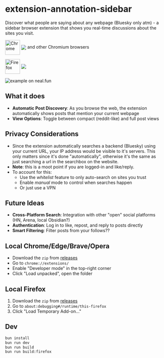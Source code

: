 # extension-annotation-sidebar

Discover what people are saying about any webpage (Bluesky only atm) - a sidebar browser extension that shows you real-time discussions about the sites you visit.

[link-chrome]: https://chromewebstore.google.com/detail/bluesky-sidebar/lbbbgodnfjcndohnhdjkomcckekjpjni 'Version published on Chrome Web Store'
[link-firefox]: https://addons.mozilla.org/en-US/firefox/addon/bluesky-sidebar/ 'Version published on Mozilla Add-ons'

[<img src="https://raw.githubusercontent.com/alrra/browser-logos/90fdf03c/src/chrome/chrome.svg" width="48" alt="Chrome" valign="middle">][link-chrome] [<img valign="middle" src="https://img.shields.io/chrome-web-store/v/lbbbgodnfjcndohnhdjkomcckekjpjni.svg?label=%20">][link-chrome] and other Chromium browsers

[<img src="https://raw.githubusercontent.com/alrra/browser-logos/90fdf03c/src/firefox/firefox.svg" width="48" alt="Firefox" valign="middle">][link-firefox] [<img valign="middle" src="https://img.shields.io/amo/v/bluesky-sidebar.svg?label=%20">][link-firefox] 

![example on neal.fun](https://github.com/user-attachments/assets/afc834a4-1d17-4b1d-843c-2e58f857f247)

## What it does

- **Automatic Post Discovery**: As you browse the web, the extension automatically shows posts that mention your current webpage
- **View Options**: Toggle between compact (reddit-like) and full post views

## Privacy Considerations

- Since the extension automatically searches a backend (Bluesky) using your current URL, your IP address would be visible to it's servers. This only matters since it's done "automatically", otherwise it's the same as just searching a url in the searchbox on the website.
- **Note**: this is a moot point if you are logged-in and like/reply.
- To account for this:
  - Use the *whitelist* feature to only auto-search on sites you trust
  - Enable *manual* mode to control when searches happen
  - Or just use a VPN

## Future Ideas

- **Cross-Platform Search**: Integration with other "open" social platforms (HN, Arena, local Obsidian?)
- **Authentication**: Log in to like, repost, and reply to posts directly
- **Smart Filtering**: Filter posts from your follows??

## Local Chrome/Edge/Brave/Opera

- Download the `zip` from [releases](https://github.com/hzoo/extension-annotation-sidebar/releases)
- Go to `chrome://extensions/`
- Enable "Developer mode" in the top-right corner
- Click "Load unpacked", open the folder

## Local Firefox

1. Download the `zip` from [releases](https://github.com/hzoo/extension-annotation-sidebar/releases)
2. Go to `about:debugging#/runtime/this-firefox`
3. Click "Load Temporary Add-on…"

## Dev

```sh
bun install
bun run dev
bun run build
bun run build:firefox
```
